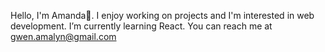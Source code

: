 Hello, I'm Amanda💞️. 
I enjoy working on projects and I'm interested in web development.
I’m currently learning React.
You can reach me at gwen.amalyn@gmail.com

<!---
ama-lyn/ama-lyn is a ✨ special ✨ repository because its `README.md` (this file) appears on your GitHub profile.
You can click the Preview link to take a look at your changes.
--->
